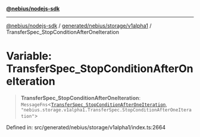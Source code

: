 [**@nebius/nodejs-sdk**](../../../../../README.md)

***

[@nebius/nodejs-sdk](../../../../../README.md) / [generated/nebius/storage/v1alpha1](../README.md) / TransferSpec\_StopConditionAfterOneIteration

# Variable: TransferSpec\_StopConditionAfterOneIteration

> **TransferSpec\_StopConditionAfterOneIteration**: `MessageFns`\<[`TransferSpec_StopConditionAfterOneIteration`](../interfaces/TransferSpec_StopConditionAfterOneIteration.md), `"nebius.storage.v1alpha1.TransferSpec.StopConditionAfterOneIteration"`\>

Defined in: src/generated/nebius/storage/v1alpha1/index.ts:2664
